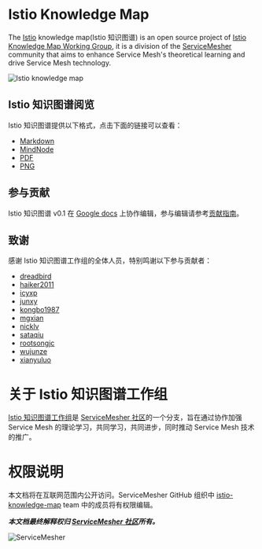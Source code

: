 # Istio Knowledge Map

The [Istio](https://istio.io) knowledge map(Istio 知识图谱) is an open source project of [Istio Knowledge Map Working Group](https://github.com/orgs/servicemesher/teams/istio-knowledge-map-wg/members), it is a division of the [ServiceMesher](http://www.servicemesher.com) community that aims to enhance Service Mesh's theoretical learning and drive Service Mesh technology.

![Istio knowledge map](png/istio-knowledge-map.png)

## Istio 知识图谱阅览

Istio 知识图谱提供以下格式，点击下面的链接可以查看：

- [Markdown](istio-knowledge-map.md)
- [MindNode](mindnode)
- [PDF](pdf/istio-knowledge-map.pdf)
- [PNG](png/istio-knowledge-map.png)

## 参与贡献

Istio 知识图谱 v0.1 在 [Google docs](https://docs.google.com/document/d/1nMAC9ZNH3NggQ_79vmdyog_2KtATKFofqP9f9K0rr7M/edit?ts=5c6ac5b7#heading=h.2nl61kfhbfx8) 上协作编辑，参与编辑请参考[贡献指南](CONTRIBUTING.md)。

## 致谢

感谢 Istio 知识图谱工作组的全体人员，特别鸣谢以下参与贡献者：

- [dreadbird](https://github.com/dreadbird)
- [haiker2011](https://github.com/haiker2011)
- [icyxp](https://github.com/icyxp)
- [junxy](https://github.com/junxy)
- [kongbo1987](https://github.com/kongbo1987)
- [mgxian](https://github.com/mgxian)
- [nicklv](https://github.com/nicklv)
- [sataqiu](https://github.com/sataqiu)
- [rootsongjc](https://github.com/rootsongjc)
- [wujunze](https://github.com/wujunze)
- [xianyuluo](https://github.com/xianyuluo)

# 关于 Istio 知识图谱工作组

[Istio 知识图谱工作组](https://github.com/orgs/servicemesher/teams/istio-knowledge-map-working-group/members)是 [ServiceMesher 社区](http://www.servicemesher.com)的一个分支，旨在通过协作加强 Service Mesh 的理论学习，共同学习，共同进步，同时推动 Service Mesh 技术的推广。

# 权限说明

本文档将在互联网范围内公开访问。ServiceMesher GitHub 组织中 [istio-knowledge-map](https://github.com/orgs/servicemesher/teams/istio-knowledge-map-working-group/members) team 中的成员将有权限编辑。

***本文档最终解释权归 [ServiceMesher 社区](http://www.servicemesher.com)所有。***

![ServiceMesher](https://ws1.sinaimg.cn/large/006tKfTcly1g0cz6429t2j31jt0beq9s.jpg)
